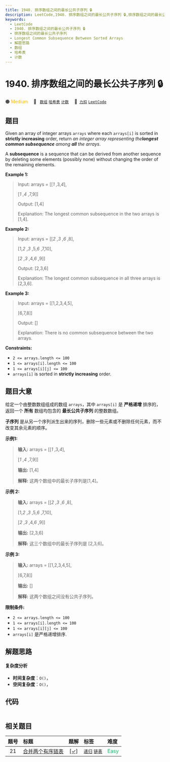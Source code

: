 ```yaml
---
title: 1940. 排序数组之间的最长公共子序列 🔒
description: LeetCode,1940. 排序数组之间的最长公共子序列 🔒,排序数组之间的最长公共子序列,Longest Common Subsequence Between Sorted Arrays,解题思路,数组,哈希表,计数
keywords:
  - LeetCode
  - 1940. 排序数组之间的最长公共子序列 🔒
  - 排序数组之间的最长公共子序列
  - Longest Common Subsequence Between Sorted Arrays
  - 解题思路
  - 数组
  - 哈希表
  - 计数
---
```


# 1940. 排序数组之间的最长公共子序列 🔒

🟠 <font color=#ffb800>Medium</font>&emsp; 🔖&ensp; [`数组`](/tag/array.md) [`哈希表`](/tag/hash-table.md) [`计数`](/tag/counting.md)&emsp; 🔗&ensp;[`力扣`](https://leetcode.cn/problems/longest-common-subsequence-between-sorted-arrays) [`LeetCode`](https://leetcode.com/problems/longest-common-subsequence-between-sorted-arrays)

## 题目

Given an array of integer arrays `arrays` where each `arrays[i]` is sorted in
**strictly increasing** order, return _an integer array representing
the**longest common subsequence** among **all** the arrays_.

A **subsequence** is a sequence that can be derived from another sequence by
deleting some elements (possibly none) without changing the order of the
remaining elements.



**Example 1:**

> Input: arrays = [[_1_ ,3,_4_],
> 
> > 
> > 
> > 
> > 
>  [_1_ ,_4_ ,7,9]]
> 
> Output: [1,4]
> 
> Explanation: The longest common subsequence in the two arrays is [1,4].

**Example 2:**

> Input: arrays = [[_2_ ,_3_ ,_6_ ,8],
> 
> > 
> > 
> > 
> > 
>  [1,_2_ ,_3_ ,5,_6_ ,7,10],
> 
> > 
> > 
> > 
> > 
>  [_2_ ,_3_ ,4,_6_ ,9]]
> 
> Output: [2,3,6]
> 
> Explanation: The longest common subsequence in all three arrays is [2,3,6].

**Example 3:**

> Input: arrays = [[1,2,3,4,5],
> 
> > 
> > 
> > 
> > 
>  [6,7,8]]
> 
> Output: []
> 
> Explanation: There is no common subsequence between the two arrays.

**Constraints:**

  * `2 <= arrays.length <= 100`
  * `1 <= arrays[i].length <= 100`
  * `1 <= arrays[i][j] <= 100`
  * `arrays[i]` is sorted in **strictly increasing** order.


## 题目大意

给定一个由整数数组组成的数组 `arrays`，其中 `arrays[i]` 是 **严格递增** 排序的，返回一个 **所有** 数组均包含的
**最长公共子序列** 的整数数组。

**子序列** 是从另一个序列派生出来的序列，删除一些元素或不删除任何元素，而不改变其余元素的顺序。

**示例1:**

> 
> 
> 
> 
> 
> **输入:** arrays = [[_1_ ,3,_4_],
> 
> > 
> > 
> > 
>    [_1_ ,_4_ ,7,9]]
> 
> **输出:** [1,4]
> 
> **解释:**  这两个数组中的最长子序列是[1,4]。
> 
> 

**示例 2:**

> 
> 
> 
> 
> 
> **输入:** arrays = [[_2_ ,_3_ ,_6_ ,8],
> 
> > 
> > 
> > 
>    [1,_2_ ,_3_ ,5,_6_ ,7,10],
> 
> > 
> > 
> > 
>    [_2_ ,_3_ ,4,_6_ ,9]]
> 
> **输出:** [2,3,6]
> 
> **解释:**  这三个数组中的最长子序列是 [2,3,6]。
> 
> 

**示例 3:**

> 
> 
> 
> 
> 
> **输入:** arrays = [[1,2,3,4,5],
> 
> > 
> > 
> > 
>    [6,7,8]]
> 
> **输出:** []
> 
> **解释:**  这两个数组之间没有公共子序列。
> 
> 



**限制条件:**

  * `2 <= arrays.length <= 100`
  * `1 <= arrays[i].length <= 100`
  * `1 <= arrays[i][j] <= 100`
  * `arrays[i]` 是严格递增排序.


## 解题思路

#### 复杂度分析

- **时间复杂度**：`O()`，
- **空间复杂度**：`O()`，

## 代码

```javascript

```

## 相关题目

<!-- prettier-ignore -->
| 题号 | 标题 | 题解 | 标签 | 难度 |
| :------: | :------ | :------: | :------ | :------ |
| 21 | [合并两个有序链表](https://leetcode.com/problems/merge-two-sorted-lists) | [[✓]](/problem/0021.md) |  [`递归`](/tag/recursion.md) [`链表`](/tag/linked-list.md) | <font color=#15bd66>Easy</font> |